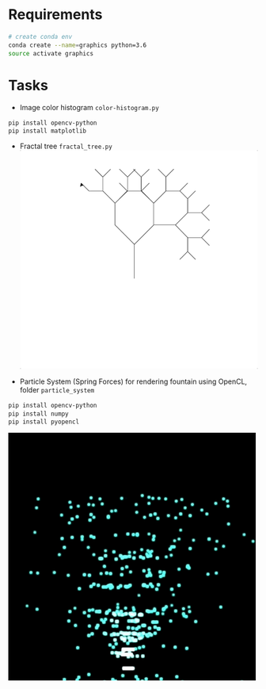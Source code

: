 # Requirements
```bash
# create conda env
conda create --name=graphics python=3.6
source activate graphics 
```

# Tasks
* Image color histogram `color-histogram.py`
```bash
pip install opencv-python
pip install matplotlib
```

* Fractal tree `fractal_tree.py`
![](animations/fractal_tree.gif)

* Particle System (Spring Forces) for rendering fountain using OpenCL, folder `particle_system`
```bash
pip install opencv-python
pip install numpy
pip install pyopencl
```
![](animations/particle_system.gif)





